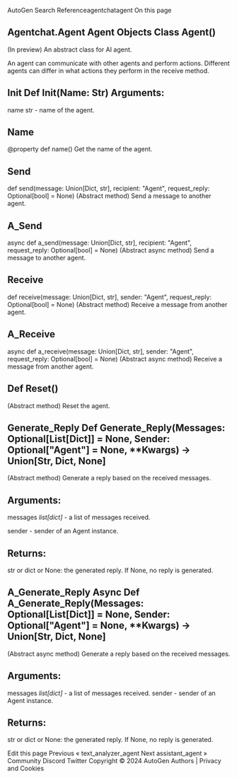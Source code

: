AutoGen Search Referenceagentchatagent On this page

## Agentchat.Agent Agent Objects Class Agent()

(In preview) An abstract class for AI agent.

An agent can communicate with other agents and perform actions. Different agents can differ in what actions they perform in the receive method.

## __Init__ Def __Init__(Name: Str) Arguments:

name str - name of the agent.

## Name

@property def name()
Get the name of the agent.

## Send

def send(message: Union[Dict, str], recipient: "Agent", request_reply: Optional[bool] = None)
(Abstract method) Send a message to another agent.

## A_Send

async def a_send(message: Union[Dict, str], recipient: "Agent", request_reply: Optional[bool] = None)
(Abstract async method) Send a message to another agent.

## Receive

def receive(message: Union[Dict, str], sender: "Agent", request_reply: Optional[bool] = None)
(Abstract method) Receive a message from another agent.

## A_Receive

async def a_receive(message: Union[Dict, str], sender: "Agent", request_reply: Optional[bool] = None)
(Abstract async method) Receive a message from another agent.

## Def Reset()

(Abstract method) Reset the agent.

## Generate_Reply Def Generate_Reply(Messages: Optional[List[Dict]] = None, Sender: Optional["Agent"] = None, **Kwargs) -> Union[Str, Dict, None]

(Abstract method) Generate a reply based on the received messages.

## Arguments:

messages *list[dict]* - a list of messages received.

sender - sender of an Agent instance.

## Returns:

str or dict or None: the generated reply. If None, no reply is generated.

## A_Generate_Reply Async Def A_Generate_Reply(Messages: Optional[List[Dict]] = None, Sender: Optional["Agent"] = None, **Kwargs) -> Union[Str, Dict, None]

(Abstract async method) Generate a reply based on the received messages.

## Arguments:

messages *list[dict]* - a list of messages received. sender - sender of an Agent instance.

## Returns:

str or dict or None: the generated reply. If None, no reply is generated.

Edit this page Previous « text_analyzer_agent Next assistant_agent »
Community Discord Twitter Copyright © 2024 AutoGen Authors | Privacy and Cookies